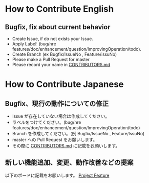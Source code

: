# How to Contribute English

## Bugfix, fix about current behavior
- Create Issue, if do not exists your Issue.
- Apply Label! (bug/nre features/doc/enhancement/question/ImprovingOperation/todo).
- Create Branch (ex Bugfix/IssueNo , Feature/IssuNo)
- Please make a Pull Request for master
- Please record your name in [CONTRIBUTORS.md](https://github.com/Covid-19Radar/Covid19Radar/blob/master/CONTRIBUTORS.md)

# How to Contribute Japanese

## Bugfix、現行の動作についての修正
- Issue が存在していない場合は作成してください。
- ラベルをつけてください。(bug/nre features/doc/enhancement/question/ImprovingOperation/todo)
- Branch を作成してください。(例 Bugfix/IssueNo , Feature/IssuNo)
- master への Pull Request をお願いします。
- その際に [CONTRIBUTORS.md](https://github.com/Covid-19Radar/Covid19Radar/blob/master/CONTRIBUTORS.md) に記載をお願いします。

## 新しい機能追加、変更、動作改善などの提案

以下のボードに記載をお願いします。
[Project Feature](https://github.com/Covid-19Radar/Covid19Radar/projects/1)
